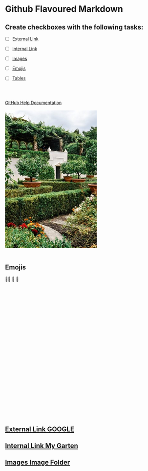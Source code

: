 # Github Flavoured Markdown

## Create checkboxes with the following tasks:

- [ ] [External Link](#External-Link-GOOGLE)
- [ ] [Internal Link](#Internal-Link-My-Garten)
- [ ] [Images](#Images-Image-Folder)
- [ ] [Emojis](#Emojis)
- [ ] [Tables](#Tables)


<br>
<br>

[GitHub Help Documentation](https://help.github.com/en)
<br>
<br>
![Backyard](/images/gartenResized.jpg)
<br>
<br>
## Emojis
🏃‍♂️  🙂  🚙 
<br>
<br>

<br>
<br>
<br>
<br>
<br>
<br>
<br>
<br>
<br>
<br>
<br>
<br>
<br>
<br>
<br>
<br>

<br>
<br>
<br>
<br>
<br>
<br>
<br>
<br>


## [External Link GOOGLE](https://www.google.com)
## [Internal Link My Garten](/images/gartenResized.jpg)
## [Images Image Folder](/images)





















